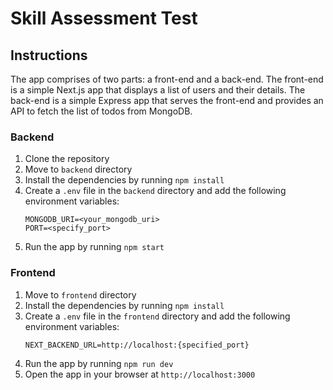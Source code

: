 # Skill Assessment Test

## Instructions

The app comprises of two parts: a front-end and a back-end. The front-end is a simple Next.js app that displays a list of users and their details. The back-end is a simple Express app that serves the front-end and provides an API to fetch the list of todos from MongoDB.

### Backend

1. Clone the repository
2. Move to `backend` directory
3. Install the dependencies by running `npm install`
4. Create a `.env` file in the `backend` directory and add the following environment variables:
   ```
   MONGODB_URI=<your_mongodb_uri>
   PORT=<specify_port>
   ```
5. Run the app by running `npm start`

### Frontend

1. Move to `frontend` directory
2. Install the dependencies by running `npm install`
3. Create a `.env` file in the `frontend` directory and add the following environment variables:
   ```
   NEXT_BACKEND_URL=http://localhost:{specified_port}
   ```
4. Run the app by running `npm run dev`
5. Open the app in your browser at `http://localhost:3000`
